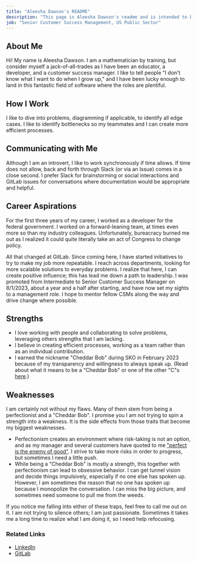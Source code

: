 ```yaml
---
title: "Aleesha Dawson's README"
description: "This page is Aleesha Dawson's readme and is intended to be helpful when interacting with her."
job: "Senior Customer Success Management, US Public Sector"
---
```


## About Me

Hi! My name is Aleesha Dawson. I am a mathematician by training, but consider myself a jack-of-all-trades as I have been an educator, a developer, and a customer success manager. I like to tell people "I don't know what I want to do when I grow up," and I have been lucky enough to land in this fantastic field of software where the roles are plentiful.

## How I Work

I like to dive into problems, diagramming if applicable, to identify all edge cases. I like to identify bottlenecks so my teammates and I can create more efficient processes.

## Communicating with Me

Although I am an introvert, I like to work synchronously if time allows. If time does not allow, back and forth through Slack (or via an Issue) comes in a close second. I prefer Slack for brainstorming or social interactions and GitLab issues for conversations where documentation would be appropriate and helpful.

## Career Aspirations

For the first three years of my career, I worked as a developer for the federal government. I worked on a forward-leaning team, at times even more so than my industry colleagues. Unfortunately, bureacracy burned me out as I realized it could quite literally take an act of Congress to change policy.

All that changed at GitLab. Since coming here, I have started initiatives to try to make my job more repeatable. I reach across departments, looking for more scalable solutions to everyday problems. I realize that here, I can create positive influence; this has lead me down a path to leadership. I was promoted from Intermediate to Senior Customer Success Manager on 8/1/2023, about a year and a half after starting, and have now set my sights to a management role. I hope to mentor fellow CSMs along the way and drive change where possible.

## Strengths

- I love working with people and collaborating to solve problems, leveraging others strengths that I am lacking.
- I believe in creating efficient processes, working as a team rather than as an individual contribution.
- I earned the nickname "Cheddar Bob" during SKO in February 2023 because of my transparency and willingness to always speak up. (Read about what it means to be a "Cheddar Bob" or one of the other "C"s [here](https://www.fastcompany.com/90607514/the-4-types-of-personalities-leaders-need-in-their-inner-circle).)

## Weaknesses

I am certainly not without my flaws. Many of them stem from being a perfectionist and a "Cheddar Bob". I promise you I am not trying to spin a strength into a weakness. It is the side effects from those traits that become my biggest weaknesses.

- Perfectionism creates an environment where risk-taking is not an option, and as my manager and several customers have quoted to me ["perfect is the enemy of good"](https://en.wikipedia.org/wiki/Perfect_is_the_enemy_of_good). I strive to take more risks in order to progress, but sometimes I need a little push.
- While being a "Cheddar Bob" is mostly a strength, this together with perfectionism can lead to obsessive behavior. I can get tunnel vision and decide things impulsively, especially if no one else has spoken up. However, I am sometimes the reason that no one has spoken up because I monopolize the conversation. I can miss the big picture, and sometimes need someone to pull me from the weeds.

If you notice me falling into either of these traps, feel free to call me out on it. I am not trying to silence others; I am just passionate. Sometimes it takes me a long time to realize what I am doing it, so I need help refocusing.

### Related Links

- [LinkedIn](https://www.linkedin.com/in/aleesha-moran/)
- [GitLab](https://gitlab.com/adawson-gitlab)
